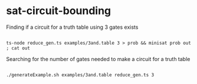 # sat-circuit-bounding

Finding if a circuit for a truth table using 3 gates exists 

<pre><code>
ts-node reduce_gen.ts examples/3and.table 3 > prob && minisat prob out ; cat out
</code></pre>

Searching for the number of gates needed to make a circuit for a truth table

<pre><code>
./generateExample.sh examples/3and.table reduce_gen.ts 3 
</code></pre>
